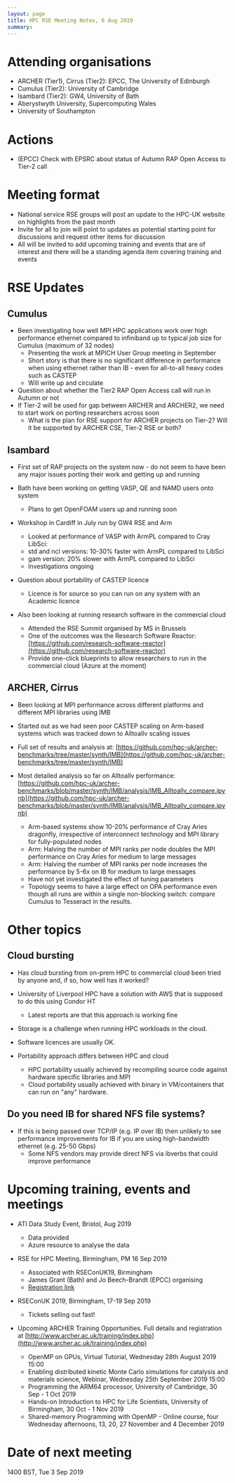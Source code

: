 ```yaml
---
layout: page
title: HPC RSE Meeting Notes, 6 Aug 2019
summary:
---
```


# Attending organisations

   - ARCHER (Tier1), Cirrus (Tier2): EPCC, The University of Edinburgh
   - Cumulus (Tier2): University of Cambridge
   - Isambard (Tier2): GW4, University of Bath
   - Aberystwyth University, Supercomputing Wales
   - University of Southampton

# Actions

   - (EPCC) Check with EPSRC about status of Autumn RAP Open Access to Tier-2 call

# Meeting format

   - National service RSE groups will post an update to the HPC-UK website on highlights from the past month
   - Invite for all to join will point to updates as potential starting point for discussions and request other items for discussion
   - All will be invited to add upcoming training and events that are of interest and there will be a standing agenda item covering training and events

# RSE Updates

## Cumulus

   - Been investigating how well MPI HPC applications work over high performance ethernet compared to infiniband up to typical job size for Cumulus (maximum of 32 nodes)
      + Presenting the work at MPICH User Group meeting in September
      + Short story is that there is no significant difference in performance when using ethernet rather than IB - even for all-to-all heavy codes such as CASTEP
      + Will write up and circulate
   - Question about whether the Tier2 RAP Open Access call will run in Autumn or not
   - If Tier-2 will be used for gap between ARCHER and ARCHER2, we need to start work on porting researchers across soon
      + What is the plan for RSE support for ARCHER projects on Tier-2? Will it be supported by ARCHER CSE, Tier-2 RSE or both?

## Isambard

   - First set of RAP projects on the system now - do not seem to have been any major issues porting their work and getting up and running
   - Bath have been working on getting VASP, QE and NAMD users onto system
      + Plans to get OpenFOAM users up and running soon
   - Workshop in Cardiff in July run by GW4 RSE and Arm
      + Looked at performance of VASP with ArmPL compared to Cray LibSci:
      + std and ncl versions: 10-30% faster with ArmPL compared to LibSci
      + gam version: 20% slower with ArmPL compared to LibSci
      + Investigations ongoing
   - Question about portability of CASTEP licence
      + Licence is for source so you can run on any system with an Academic licence

   - Also been looking at running research software in the commercial cloud
      + Attended the RSE Summit organised by MS in Brussels
      + One of the outcomes was the Research Software Reactor: [https://github.com/research-software-reactor](https://github.com/research-software-reactor)
      + Provide one-click blueprints to allow researchers to run in the commercial cloud (Azure at the moment)

## ARCHER, Cirrus

   - Been looking at MPI performance across different platforms and different MPI libraries using IMB 
   - Started out as we had seen poor CASTEP scaling on Arm-based systems which was tracked down to Alltoallv scaling issues
   - Full set of results and analysis at: [https://github.com/hpc-uk/archer-benchmarks/tree/master/synth/IMB](https://github.com/hpc-uk/archer-benchmarks/tree/master/synth/IMB)

   - Most detailed analysis so far on Alltoallv performance: [https://github.com/hpc-uk/archer-benchmarks/blob/master/synth/IMB/analysis/IMB_Alltoallv_compare.ipynb](https://github.com/hpc-uk/archer-benchmarks/blob/master/synth/IMB/analysis/IMB_Alltoallv_compare.ipynb)
      + Arm-based systems show 10-20% performance of Cray Aries dragonfly, irrespective of interconnect technology and MPI library for fully-populated nodes
      + Arm: Halving the number of MPI ranks per node doubles the MPI performance on Cray Aries for medium to large messages
      + Arm: Halving the number of MPI ranks per node increases the performance by 5-6x on IB for medium to large messages
      + Have not yet investigated the effect of tuning parameters
      + Topology seems to have a large effect on OPA performance even though all runs are within a single non-blocking switch: compare Cumulus to Tesseract in the results.

# Other topics

## Cloud bursting

   - Has cloud bursting from on-prem HPC to commercial cloud been tried by anyone and, if so, how well has it worked?

   - University of Liverpool HPC have a solution with AWS that is supposed to do this using Condor HT
      + Latest reports are that this approach is working fine

   - Storage is a challenge when running HPC workloads in the cloud.

   - Software licences are usually OK.

   - Portability approach differs between HPC and cloud
      + HPC portability usually achieved by recompiling source code against hardware specific libraries and MPI
      + Cloud portability usually achieved with binary in VM/containers that can run on "any" hardware. 

##  Do you need IB for shared NFS file systems?

   - If this is being passed over TCP/IP (e.g. IP over IB) then unlikely to see performance improvements for IB if you are using high-bandwidth ethernet (e.g. 25-50 Gbps)
      + Some NFS vendors may provide direct NFS via ibverbs that could improve performance

# Upcoming training, events and meetings

   - ATI Data Study Event, Bristol, Aug 2019
      + Data provided
      + Azure resource to analyse the data
   - RSE for HPC Meeting, Birmingham, PM 16 Sep 2019
      + Associated with RSEConUK19, Birmingham
      + James Grant (Bath) and Jo Beech-Brandt (EPCC) organising
      + [Registration link](https://docs.google.com/forms/d/e/1FAIpQLSdId3jE3Z2v9aq_ylHrsh9ybu-pU0ojXj7ae5xrks-vZLAHiw/viewform?usp=sf_link)
   - RSEConUK 2019, Birmingham, 17-19 Sep 2019
      + Tickets selling out fast!

   - Upcoming ARCHER Training Opportunities. Full details and registration at [http://www.archer.ac.uk/training/index.php](http://www.archer.ac.uk/training/index.php)
      + OpenMP on GPUs, Virtual Tutorial, Wednesday 28th August 2019 15:00
      + Enabling distributed kinetic Monte Carlo simulations for catalysis and materials science, Webinar, Wednesday 25th September 2019 15:00
      + Programming the ARM64 processor, University of Cambridge, 30 Sep - 1 Oct 2019
      + Hands-on Introduction to HPC for Life Scientists, University of Birmingham, 30 Oct - 1 Nov 2019
      + Shared-memory Programming with OpenMP - Online course, four Wednesday afternoons, 13, 20, 27 November and 4 December 2019

# Date of next meeting

1400 BST, Tue 3 Sep 2019
